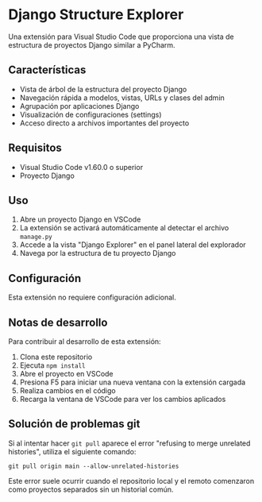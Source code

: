 # Django Structure Explorer

Una extensión para Visual Studio Code que proporciona una vista de estructura de proyectos Django similar a PyCharm.

## Características

- Vista de árbol de la estructura del proyecto Django
- Navegación rápida a modelos, vistas, URLs y clases del admin
- Agrupación por aplicaciones Django
- Visualización de configuraciones (settings)
- Acceso directo a archivos importantes del proyecto

## Requisitos

- Visual Studio Code v1.60.0 o superior
- Proyecto Django

## Uso

1. Abre un proyecto Django en VSCode
2. La extensión se activará automáticamente al detectar el archivo `manage.py`
3. Accede a la vista "Django Explorer" en el panel lateral del explorador
4. Navega por la estructura de tu proyecto Django

## Configuración

Esta extensión no requiere configuración adicional.

## Notas de desarrollo

Para contribuir al desarrollo de esta extensión:

1. Clona este repositorio
2. Ejecuta `npm install`
3. Abre el proyecto en VSCode
4. Presiona F5 para iniciar una nueva ventana con la extensión cargada
5. Realiza cambios en el código
6. Recarga la ventana de VSCode para ver los cambios aplicados

## Solución de problemas git

Si al intentar hacer `git pull` aparece el error "refusing to merge unrelated histories", 
utiliza el siguiente comando:

```
git pull origin main --allow-unrelated-histories
```

Este error suele ocurrir cuando el repositorio local y el remoto comenzaron como proyectos 
separados sin un historial común.
